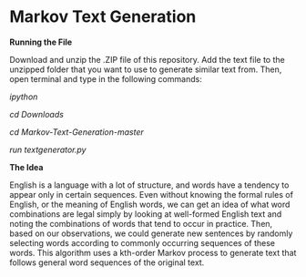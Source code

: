 # Markov Text Generation

**Running the File**

Download and unzip the .ZIP file of this repository. Add the text file to the unzipped folder that you want to use to generate similar text from. 
Then, open terminal and type in the following commands:

*ipython*

*cd Downloads*

*cd Markov-Text-Generation-master*

*run textgenerator.py*

**The Idea**

English is a language with a lot of structure, and words have a tendency to appear only in certain sequences.
Even without knowing the formal rules of English, or the meaning of English words, we can get an idea of what word combinations are legal simply by looking at well-formed English text and noting the combinations of words that tend to occur in practice. Then, based on our observations, we could generate new sentences by randomly selecting words according to commonly occurring sequences of these words.
This algorithm uses a kth-order Markov process to generate text that follows general word sequences of the original text.
